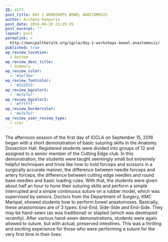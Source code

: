 ```yaml
---
ID: 4177
post_title: DAY 1 WORKSHOPS BOWEL ANASTOMOSIS
author: Archana Rampuria
post_date: 2016-09-20 21:29:35
post_excerpt: ""
layout: post
permalink: >
  http://manipalthetalk.org/igcla/day-1-workshops-bowel-anastomosis/
published: true
wp_review_location:
  - bottom
wp_review_desc_title:
  - Summary
wp_review_color:
  - '#1e73be'
wp_review_fontcolor:
  - '#555555'
wp_review_bgcolor1:
  - '#e7e7e7'
wp_review_bgcolor2:
  - '#ffffff'
wp_review_bordercolor:
  - '#e7e7e7'
wp_review_user_review_type:
  - star
---
```

The afternoon session of the first day of IGCLA on September 15, 2016 began with a short demonstration of basic suturing skills in the Anatomy Dissection Hall. Registered students were divided into groups of 12 and assigned to a senior member of the Cutting Edge club. In this demonstration, the students were taught seemingly small but extremely helpful techniques and trivia like how to hold forceps and scissors in a surgically accurate manner, the difference between needle forceps and artery forceps, the difference between cutting edge needles and round base needles and basic loading rules. With that, the students were given about half an hour to hone their suturing skills and perform a simple interrupted and a simple continuous suture on a rubber model, which was supervised by seniors. Doctors from the Department of Surgery, KMC Manipal, showed students how to perform bowel anastomoses. Basically, these anastomoses are of 3 types: End-End, Side-Side and End-Side. They may be hand-sewn (as was traditional) or stapled (which was developed recently). After various hand-sewn demonstrations, students were again allowed to suture, but with actual, preserved intestines. This was a thrilling and exciting experience for those who were performing a suture for the very first time in their lives.